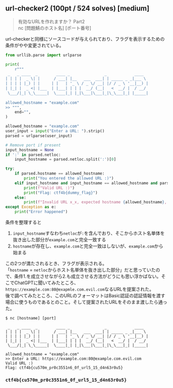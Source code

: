 ## url-checker2 (100pt / 524 solves) [medium]
> 有効なURLを作れますか？ Part2  
> nc [問題鯖のホスト名] [ポート番号]

url-checkerと同様にソースコードが与えられており、フラグを表示するための条件がやや変更されている。
```python
from urllib.parse import urlparse

print(
    r"""
 _   _ ____  _        ____ _               _            ____  
| | | |  _ \| |      / ___| |__   ___  ___| | _____ _ _|___ \ 
| | | | |_) | |     | |   | '_ \ / _ \/ __| |/ / _ \ '__|__) |
| |_| |  _ <| |___  | |___| | | |  __/ (__|   <  __/ |  / __/ 
 \___/|_| \_\_____|  \____|_| |_|\___|\___|_|\_\___|_| |_____|
                                                              
allowed_hostname = "example.com"                                                         
>> """,
    end="",
)

allowed_hostname = "example.com"
user_input = input("Enter a URL: ").strip()
parsed = urlparse(user_input)

# Remove port if present
input_hostname = None
if ':' in parsed.netloc:
    input_hostname = parsed.netloc.split(':')[0]

try:
    if parsed.hostname == allowed_hostname:
        print("You entered the allowed URL :)")
    elif input_hostname and input_hostname == allowed_hostname and parsed.hostname and parsed.hostname.startswith(allowed_hostname):
        print(f"Valid URL :)")
        print("Flag: ctf4b{dummy_flag}")
    else:
        print(f"Invalid URL x_x, expected hostname {allowed_hostname}, got {parsed.hostname if parsed.hostname else 'None'}")
except Exception as e:
    print("Error happened")
```
条件を整理すると
1. `input_hostname`すなわち`netloc`が`:`を含んでおり、そこからホスト名単体を抜き出した部分が`example.com`と完全一致する
1. `hostname`が存在し、`example.com`と完全一致はしないが、`example.com`から始まる

この2つが満たされるとき、フラグが表示される。  
「`hostname` = `netloc`からホスト名単体を抜き出した部分」だと思っていたので、条件1.を成立させながら2.も成立させる方法がどうにも思い浮かばない。そこでChatGPTに聞いてみたところ、`https://example.com:80@exapmle.com.evil.com`なるURLを提案された。  
後で調べてみたところ、このURLのフォーマットはBasic認証の認証情報を渡す場合に使うものであるとのこと。そして提案されたURLをそのまま渡したら通った。

```
$ nc [hostname] [port]

 _   _ ____  _        ____ _               _            ____
| | | |  _ \| |      / ___| |__   ___  ___| | _____ _ _|___ \
| | | | |_) | |     | |   | '_ \ / _ \/ __| |/ / _ \ '__|__) |
| |_| |  _ <| |___  | |___| | | |  __/ (__|   <  __/ |  / __/
 \___/|_| \_\_____|  \____|_| |_|\___|\___|_|\_\___|_| |_____|

allowed_hostname = "example.com"
>> Enter a URL: https://example.com:80@example.com.evil.com
Valid URL :)
Flag: ctf4b{cu570m_pr0c3551n6_0f_url5_15_d4n63r0u5}
```

### `ctf4b{cu570m_pr0c3551n6_0f_url5_15_d4n63r0u5}`